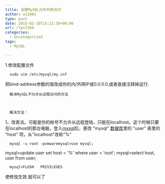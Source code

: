 ```yaml
---
title: 设置MySQL允许外网访问
author: w1100n
type: post
date: 2015-02-10T15:21:59+00:00
url: /?p=7344
categories:
  - Uncategorized
tags:
  - MySQL

---
```

<p class="postTitle">
  1.修改配置文件

<div class="postBody">
  <div id="cnblogs_post_body">
    
      sudo vim /etc/mysql/my.cnf
 把bind-address参数的值改成你的内/外网IP或0.0.0.0,或者直接注释掉这行.
    
    
    
      
    
    
    
      解决MySQL不允许从远程访问的方法
    
    
    
      解决方法：
 1。改表法。可能是你的帐号不允许从远程登陆，只能在localhost。这个时候只要在localhost的那台电脑，登入<a href="http://111cn.net/show.php/cu_110_id.html" target="_blank">mysql</a>后，更改 "mysql" <a href="http://111cn.net/database/database.html" target="_blank">数据库</a>里的 "user" 表里的 "host" 项，从"localhost"改称"%"
    
    
    
      mysql -u root -pvmwaremysql>use mysql;
 mysql>update user set host = '%' where user = 'root';
 mysql>select host, user from user;
    
    
    
      
    
    
    
      
    
    
    
      mysql>FLUSH   PRIVILEGES
 使修改生效.就可以了
  
